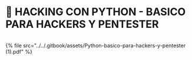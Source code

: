 # 👻 HACKING CON PYTHON - BASICO PARA HACKERS Y PENTESTER



<figure><img src="../../.gitbook/assets/Python-Básico-para-Hackers-y-Pentester.png" alt=""><figcaption></figcaption></figure>

{% file src="../../.gitbook/assets/Python-basico-para-hackers-y-pentester (1).pdf" %}
